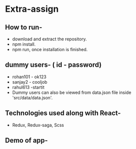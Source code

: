 # Extra-assign

## How to run-
- download and extract the repository.
- npm install.
- npm run, once installation is finished.

## dummy users- ( id - password)
- rohan101 - ok123
- sanjay2 - cooljob
- rahul613 -startit
- Dummy users can also be viewed from data.json file inside 'src/data/data.json'.

## Technologies used along with React-
- Redux, Redux-saga, Scss

## Demo of app-

